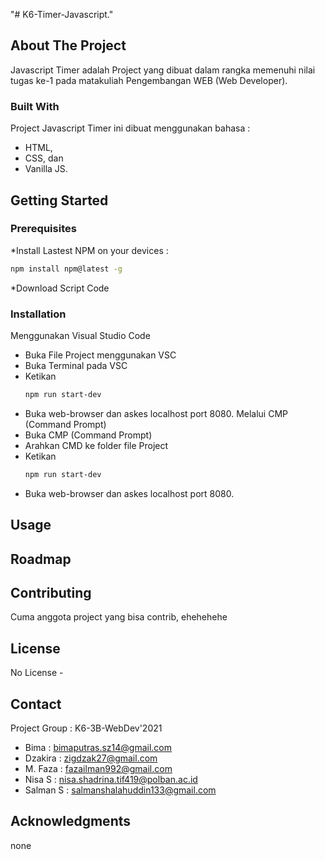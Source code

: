 "# K6-Timer-Javascript." 
<!-- ABOUT THE PROJECT -->
## About The Project
Javascript Timer adalah Project yang dibuat dalam rangka memenuhi nilai tugas ke-1 pada matakuliah Pengembangan WEB (Web Developer).

### Built With
Project Javascript Timer ini dibuat menggunakan bahasa : 
* HTML,
* CSS, dan 
* Vanilla JS.

<!-- GETTING STARTED -->
## Getting Started

### Prerequisites
*Install Lastest NPM on your devices :
  ```sh
  npm install npm@latest -g
  ```
*Download Script Code

### Installation
Menggunakan Visual Studio Code
* Buka File Project menggunakan VSC
* Buka Terminal pada VSC
* Ketikan
  ```sh
  npm run start-dev
  ```
* Buka web-browser dan askes localhost port 8080.
Melalui CMP (Command Prompt)
* Buka CMP (Command Prompt)
* Arahkan CMD ke folder file Project
* Ketikan
  ```sh
  npm run start-dev
  ```
* Buka web-browser dan askes localhost port 8080.

<!-- USAGE EXAMPLES -->
## Usage

<!-- ROADMAP -->
## Roadmap

<!-- CONTRIBUTING -->
## Contributing
Cuma anggota project yang bisa contrib, ehehehehe

<!-- LICENSE -->
## License
No License -

<!-- CONTACT -->
## Contact
Project Group : K6-3B-WebDev'2021

* Bima      : bimaputras.sz14@gmail.com
* Dzakira   : zigdzak27@gmail.com
* M. Faza   : fazailman992@gmail.com
* Nisa S    : nisa.shadrina.tif419@polban.ac.id
* Salman S  : salmanshalahuddin133@gmail.com

<!-- ACKNOWLEDGMENTS -->
## Acknowledgments
none
